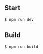 ## Start

```bash
$ npm run dev
```

## Build

```
$ npm run build
```

<!-- ### antd

- xs screen < 576px
- sm screen ≥ 576px
- md screen ≥ 768px
- lg screen ≥ 992px
- xl screen ≥ 1200px
- xxl screen ≥ 1600px

## todo

- 컴포넌트 폴더나누기
  - Common/Home/Post/Diary/Profile/User

#### 메인포스트는 10개씩, 다이어리는 30개씩 -->

<!-- #### Build Result

Page                              Size     First Load JS
┌ λ /                             4.01 kB         263 kB
├   /_app                         0 B             103 kB
├ ○ /404                          1.02 kB         111 kB
├ ○ /500                          1.02 kB         111 kB
├ λ /diary/[userId]               5.69 kB         216 kB
├ λ /diary/[userId]/[diaryId]     3.95 kB         214 kB
├ λ /feel/[id]/[feel]             2.21 kB         213 kB
├ λ /hashtag/[tag]                2.09 kB         261 kB
├ λ /login                        1.59 kB         206 kB
├ λ /post/[id]                    613 B           260 kB
├ λ /profile                      8.89 kB         240 kB
├ λ /related                      2.18 kB         261 kB
├ λ /signup                       1.99 kB         206 kB
└ λ /user/[id]                    3.3 kB          262 kB
+ First Load JS shared by all     103 kB
  ├ chunks/framework.2191d1.js    42.4 kB
  ├ chunks/main.a3a79a.js         20.2 kB
  ├ chunks/pages/_app.2a8356.js   39.8 kB
  ├ chunks/webpack.9fc9ab.js      857 B
  └ css/cd471eb86ce46a4e0ac2.css  70.2 kB

λ  (Server)  server-side renders at runtime (uses getInitialProps or getServerSideProps)
○  (Static)  automatically rendered as static HTML (uses no initial props)
●  (SSG)     automatically generated as static HTML + JSON (uses getStaticProps)
   (ISR)     incremental static regeneration (uses revalidate in getStaticProps) -->
